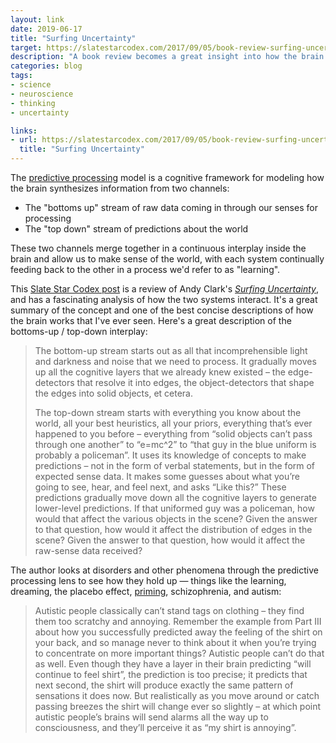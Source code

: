 ```yaml
---
layout: link
date: 2019-06-17
title: "Surfing Uncertainty"
target: https://slatestarcodex.com/2017/09/05/book-review-surfing-uncertainty/
description: "A book review becomes a great insight into how the brain works."
categories: blog
tags:
- science
- neuroscience
- thinking
- uncertainty

links:
- url: https://slatestarcodex.com/2017/09/05/book-review-surfing-uncertainty/
  title: "Surfing Uncertainty"
---
```


The [predictive processing](https://en.wikipedia.org/wiki/Predictive_coding "Predictive processing") model is a cognitive framework for modeling how the brain synthesizes information from two channels:

* The "bottoms up" stream of raw data coming in through our senses for processing
* The "top down" stream of predictions about the world

These two channels merge together in a continuous interplay inside the brain and allow us to make sense of the world, with each system continually feeding back to the other in a process we'd refer to as "learning".

This [Slate Star Codex post](https://slatestarcodex.com/2017/09/05/book-review-surfing-uncertainty/ "Surfing Uncertainty Review") is a review of Andy Clark's _[Surfing Uncertainty](https://www.goodreads.com/book/show/25823558-surfing-uncertainty "Surfing Uncertainty")_, and has a fascinating analysis of how the two systems interact. It's a great summary of the concept and one of the best concise descriptions of how the brain works that I've ever seen. Here's a great description of the bottoms-up / top-down interplay:

> The bottom-up stream starts out as all that incomprehensible light and darkness and noise that we need to process. It gradually moves up all the cognitive layers that we already knew existed – the edge-detectors that resolve it into edges, the object-detectors that shape the edges into solid objects, et cetera.
>
> The top-down stream starts with everything you know about the world, all your best heuristics, all your priors, everything that’s ever happened to you before – everything from “solid objects can’t pass through one another” to “e=mc^2” to “that guy in the blue uniform is probably a policeman”. It uses its knowledge of concepts to make predictions – not in the form of verbal statements, but in the form of expected sense data. It makes some guesses about what you’re going to see, hear, and feel next, and asks “Like this?” These predictions gradually move down all the cognitive layers to generate lower-level predictions. If that uniformed guy was a policeman, how would that affect the various objects in the scene? Given the answer to that question, how would it affect the distribution of edges in the scene? Given the answer to that question, how would it affect the raw-sense data received?

The author looks at disorders and other phenomena through the predictive processing lens to see how they hold up — things like the learning, dreaming, the placebo effect, [priming](https://en.wikipedia.org/wiki/Priming_(psychology) "Priming"), schizophrenia, and autism:

> Autistic people classically can’t stand tags on clothing – they find them too scratchy and annoying. Remember the example from Part III about how you successfully predicted away the feeling of the shirt on your back, and so manage never to think about it when you’re trying to concentrate on more important things? Autistic people can’t do that as well. Even though they have a layer in their brain predicting “will continue to feel shirt”, the prediction is too precise; it predicts that next second, the shirt will produce exactly the same pattern of sensations it does now. But realistically as you move around or catch passing breezes the shirt will change ever so slightly – at which point autistic people’s brains will send alarms all the way up to consciousness, and they’ll perceive it as “my shirt is annoying”.
